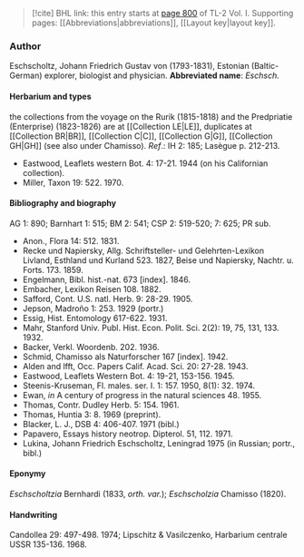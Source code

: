 > [!cite] BHL link: this entry starts at [page 800](https://www.biodiversitylibrary.org/page/33120931) of TL-2 Vol. I.
> Supporting pages: [[Abbreviations|abbreviations]], [[Layout key|layout key]].

### Author

Eschscholtz, Johann Friedrich Gustav von (1793-1831), Estonian (Baltic-German) explorer, biologist and physician. 
**Abbreviated name**: *Eschsch.*

#### Herbarium and types

the collections from the voyage on the Rurik (1815-1818) and the Predpriatie (Enterprise) (1823-1826) are at [[Collection LE|LE]], duplicates at [[Collection BR|BR]], [[Collection C|C]], [[Collection G|G]], [[Collection GH|GH]] (see also under Chamisso).
*Ref*.: IH 2: 185; Lasègue p. 212-213.
- Eastwood, Leaflets western Bot. 4: 17-21. 1944 (on his Californian collection).
- Miller, Taxon 19: 522. 1970.

#### Bibliography and biography

AG 1: 890; Barnhart 1: 515; BM 2: 541; CSP 2: 519-520; 7: 625; PR sub.
- Anon., Flora 14: 512. 1831.
- Recke und Napiersky, Allg. Schriftsteller- und Gelehrten-Lexikon Livland, Esthland und Kurland 523. 1827, Beise und Napiersky, Nachtr. u. Forts. 173. 1859.
- Engelmann, Bibl. hist.-nat. 673 \[index\]. 1846.
- Embacher, Lexikon Reisen 108. 1882.
- Safford, Cont. U.S. natl. Herb. 9: 28-29. 1905.
- Jepson, Madroño 1: 253. 1929 (portr.)
- Essig, Hist. Entomology 617-622. 1931.
- Mahr, Stanford Univ. Publ. Hist. Econ. Polit. Sci. 2(2): 19, 75, 131, 133. 1932.
- Backer, Verkl. Woordenb. 202. 1936.
- Schmid, Chamisso als Naturforscher 167 \[index\]. 1942.
- Alden and lfft, Occ. Papers Calif. Acad. Sci. 20: 27-28. 1943.
- Eastwood, Leaflets Western Bot. 4: 19-21, 153-156. 1945.
- Steenis-Kruseman, Fl. males. ser. I. 1: 157. 1950, 8(1): 32. 1974.
- Ewan, *in* A century of progress in the natural sciences 48. 1955.
- Thomas, Contr. Dudley Herb. 5: 154. 1961.
- Thomas, Huntia 3: 8. 1969 (preprint).
- Blacker, L. J., DSB 4: 406-407. 1971 (bibl.)
- Papavero, Essays history neotrop. Dipterol. 51, 112. 1971.
- Lukina, Johann Friedrich Eschscholtz, Leningrad 1975 (in Russian; portr., bibl.)

#### Eponymy

*Eschscholtzia* Bernhardi (1833, *orth. var.*); *Eschscholzia* Chamisso (1820).

#### Handwriting

Candollea 29: 497-498. 1974; Lipschitz & Vasilczenko, Harbarium centrale USSR 135-136. 1968.

